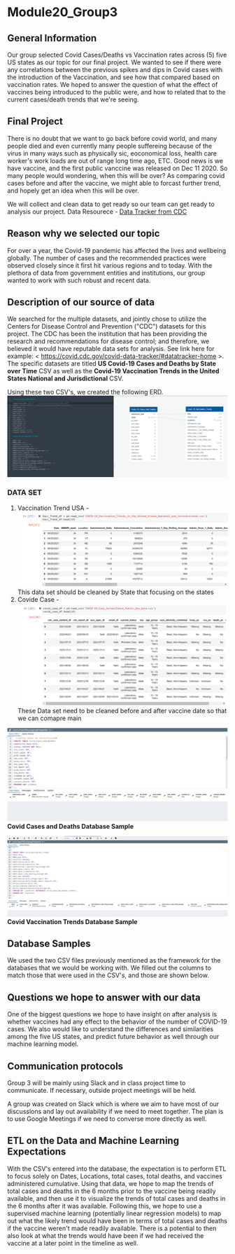# Module20_Group3

## General Information
Our group selected Covid Cases/Deaths vs Vaccination rates across (5) five US states as our topic for our final project. We wanted to see if there were any correlations between the previous spikes and dips in Covid cases with the introduction of the Vaccination, and see how that compared based on vaccination rates. We hoped to answer the question of what the effect of vaccines
being introduced to the public were, and how to related that to the current cases/death trends that we're seeing.

## Final Project
There is no doubt that we want to go back before covid world, and many people died and even currently many people suffereing because of the virus in many ways such as physically sic, eoconomical loss, health care worker's work loads are out of range long time ago, ETC. Good news is we have vaccine, and the first public vanccine was released on Dec 11 2020. So many people would wondering, when this will be over? As comparing covid cases before and after the vaccine, we might able to forcast further trend, and hopely get an idea when this will be over. 

We will collect and clean data to get ready so our team can get ready to analysis our project. 
Data Resourece - [Data Tracker from CDC](https://covid.cdc.gov/covid-data-tracker/#datatracker-home)

## Reason why we selected our topic
For over a year, the Covid-19 pandemic has affected the lives and wellbeing globally. The number of cases and the recommended practices were observed closely since it first hit various regions and to today. With the plethora of data from government entities and institutions, our group wanted to work with such robust and recent data. 

## Description of our source of data
We searched for the multiple datasets, and jointly chose to utilize the Centers for Disease Control and Prevention ("CDC") datasets for this project. The CDC has been the institution that has been providing the research and recommendations for disease control; and therefore, we believed it would have reputable data sets for analysis. See link here for example: < https://covid.cdc.gov/covid-data-tracker/#datatracker-home >.
The specific datasets are titled **US Covid-19 Cases and Deaths by State over Time** CSV as well as the **Covid-19 Vaccination Trends in the United States National and Jurisdictional** CSV.

Using these two CSV's, we created the following ERD.
![Module 20 COVID ERD](https://github.com/dianahandler/Module20_Group3/blob/1a715677f16b29b2e474d86e4495e6f229c584e8/Module_20_Resources/Module%2020%20Covid%20ERD.png)

### DATA SET
1. Vaccination Trend USA - ![Vaccination Trend](https://github.com/dianahandler/Module20_Group3/blob/JamesMoon_branch/Vaccinated_Trends_USA.PNG)This data set should be cleaned by State that focusing on the states
2. Covide Case  - ![Case Data](https://github.com/dianahandler/Module20_Group3/blob/JamesMoon_branch/Covid_case.PNG) These Data set need to be cleaned before and after vaccine date so that we can comapre
 main

![Covid Cases and Deaths Database Sample](https://github.com/dianahandler/Module20_Group3/blob/1a715677f16b29b2e474d86e4495e6f229c584e8/Module_20_Resources/Covid%20Cases%20and%20Deaths%20Database%20Sample.png)
**Covid Cases and Deaths Database Sample**


![Covid Vaccination Trends Database Sample](https://github.com/dianahandler/Module20_Group3/blob/1a715677f16b29b2e474d86e4495e6f229c584e8/Module_20_Resources/Covid%20Vaccination%20Trends%20Database%20Sample.png)
**Covid Vaccination Trends Database Sample**

## Database Samples
We used the two CSV files previously mentioned as the framework for the databases that we would be working with. We filled out the columns to match those that were used in the CSV's, and those are shown below.

## Questions we hope to answer with our data
One of the biggest questions we hope to have insight on after analysis is whether vaccines had any effect to the behavior of the number of COVID-19 cases. We also would like to understand the differences and similarities among the five US states, and predict future behavior as well through our machine learning model. 

## Communication protocols
Group 3 will be mainly using Slack and in class project time to communicate. If necessary, outside project meetings will be held.

A group was created on Slack which is where we aim to have most of our discussions and lay out availability if we need to meet together.
The plan is to use Google Meetings if we need to converse more directly as well.

<!-- New branch for James Moon -->


## ETL on the Data and Machine Learning Expectations
With the CSV's entered into the database, the expectation is to perform ETL to focus solely on Dates, Locations, total cases, total deaths, and vaccines administered cumulative. Using that data, we hope to map the trends of total cases and deaths in the 6 months prior
to the vaccine being readily available, and then use it to visualize the trends of total cases and deaths in the 6 months after it was available. Following this, we hope to use a supervised machine learning (potentially linear regression models) to map out
what the likely trend would have been in terms of total cases and deaths if the vaccine weren't made readily available. There is a
potential to then also look at what the trends would have been if we had received the vaccine at a later point in the timeline as well.


<!-- New branch for Sam Ramos -->

<!-- New branch for Cinthia Kim -->


